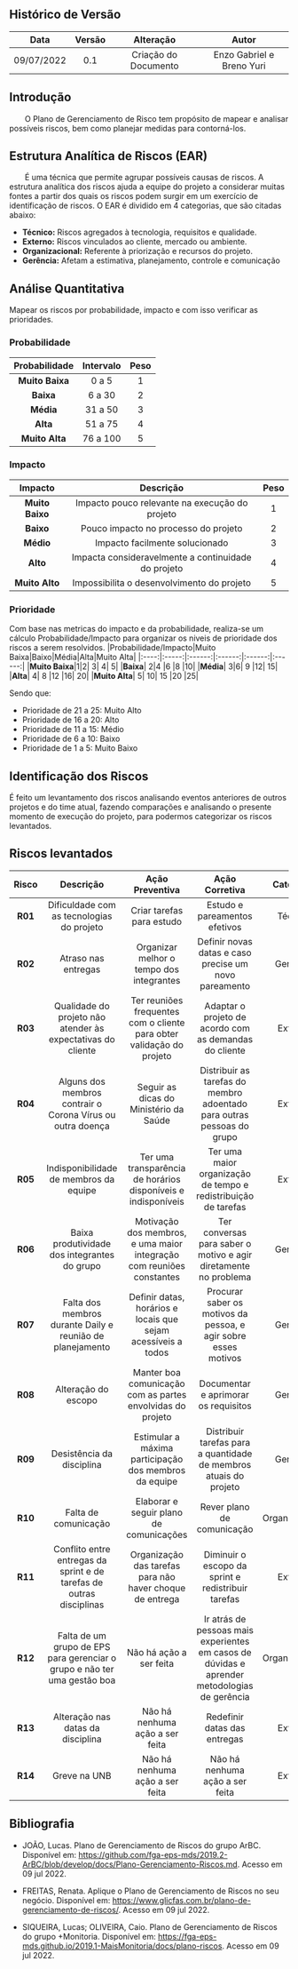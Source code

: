 ## Histórico de Versão

|    Data    | Versão |                             Alteração                             |                    Autor                    |
|:----------:|:------:|:-----------------------------------------------------------------:|:-------------------------------------------:|
|09/07/2022|0.1|Criação do Documento|Enzo Gabriel e Breno Yuri|

## Introdução

&emsp;&emsp;O Plano de Gerenciamento de Risco tem propósito de mapear e analisar possíveis riscos, bem como planejar medidas para contorná-los.

## Estrutura Analítica de Riscos (EAR)

&emsp;&emsp;É uma técnica que permite agrupar possíveis causas de riscos. A estrutura analítica dos riscos ajuda a equipe do projeto a considerar muitas fontes a partir dos quais os riscos podem surgir em um exercício de identificação de riscos. O EAR é dividido em 4 categorias, que são citadas abaixo:

- **Técnico:** Riscos agregados à tecnologia, requisitos e qualidade.
- **Externo:** Riscos vinculados ao cliente, mercado ou ambiente.
- **Organizacional:** Referente à priorização e recursos do projeto.
- **Gerência:** Afetam a estimativa, planejamento, controle e comunicação

## Análise Quantitativa

Mapear os riscos por probabilidade, impacto e com isso verificar as prioridades.

### Probabilidade

|Probabilidade|Intervalo|Peso|
|:----:|:-----:|:------:|
|**Muito Baixa**|0 a 5|1|
|**Baixa**| 6 a 30|2|
|**Média**| 31 a 50|3|
|**Alta**| 51 a 75|4|
|**Muito Alta**| 76 a 100| 5|

### Impacto

|Impacto|Descrição|Peso|
|:----:|:-----:|:------:|
|**Muito Baixo**|Impacto pouco relevante na execução do projeto|1|
|**Baixo**| Pouco impacto no processo do projeto|2|
|**Médio**| Impacto facilmente solucionado|3|
|**Alto**| Impacta consideravelmente a continuidade do projeto|4|
|**Muito Alto**| Impossibilita o desenvolvimento do projeto|5|

### Prioridade

Com base nas metricas do impacto e da probabilidade, realiza-se um cálculo Probabilidade/Impacto para organizar os niveis de prioridade dos riscos a serem resolvidos.
|Probabilidade/Impacto|Muito Baixa|Baixo|Média|Alta|Muito Alta|
|:----:|:-----:|:------:|:------:|:------:|:------:|
|**Muito Baixa**|1|2|	3|	4|	5|
|**Baixa**| 2|4	|6	|8	|10|
|**Média**| 3|6|	9	|12|	15|
|**Alta**| 4| 8	|12	|16|	20|
|**Muito Alta**| 5| 	10|	15	|20	|25|

Sendo que:

- Prioridade de 21 a 25: Muito Alto
- Prioridade de 16 a 20: Alto
- Prioridade de 11 a 15: Médio
- Prioridade de 6 a 10: Baixo
- Prioridade de 1 a 5: Muito Baixo

## Identificação dos Riscos

É feito um levantamento dos riscos analisando eventos anteriores de outros projetos e do time atual, fazendo comparações e analisando o presente momento de execução do projeto, para podermos categorizar os riscos levantados.

## Riscos levantados

|Risco|Descrição|Ação Preventiva|Ação Corretiva|Categoria|Probabilidade|Impacto|Prioridade|
|:----:|:-----:|:-----:|:-----:|:-----:|:-----:|:-----:|:-----:|
|**R01**|Dificuldade com as tecnologias do projeto|Criar tarefas para estudo|Estudo e pareamentos efetivos|Técnico|3|5|22|
|**R02**|Atraso nas entregas|Organizar melhor o tempo dos integrantes|Definir novas datas e caso precise um novo pareamento|Gerência|4|4|13|
|**R03**|Qualidade do projeto não atender às expectativas do cliente|Ter reuniões frequentes com o cliente para obter validação do projeto|Adaptar o projeto de acordo com as demandas do cliente|Externo|3|5|23|
|**R04**|Alguns dos membros contrair o Corona Vírus ou outra doença|Seguir as dicas do Ministério da Saúde|Distribuir as tarefas do membro adoentado para outras pessoas do grupo|Externo|3|5|25|
|**R05**|Indisponibilidade de membros da equipe|Ter uma transparência de horários disponíveis e indisponíveis|Ter uma maior organização de tempo e redistribuição de tarefas|Externo|2|4|10|
|**R06**|Baixa produtividade dos integrantes do grupo|Motivação dos membros, e uma maior integração com reuniões constantes|Ter conversas para saber o motivo e agir diretamente no problema|Gerência|3|5|15|
|**R07**|Falta dos membros durante Daily e reunião de planejamento|Definir datas, horários e locais que sejam acessíveis a todos|Procurar saber os motivos da pessoa, e agir sobre esses motivos|Gerência|4|5|13|
|**R08**|Alteração do escopo|Manter boa comunicação com as partes envolvidas do projeto|Documentar e aprimorar os requisitos|Gerência|5|4|20|
|**R09**|Desistência da disciplina|Estimular a máxima participação dos membros da equipe|Distribuir tarefas para a quantidade de membros atuais do projeto|Gerência|2|5|15|
|**R10**|Falta de comunicação|Elaborar e seguir plano de comunicações|Rever plano de comunicação|Organizacional|4|3|13|
|**R11**|Conflito entre entregas da sprint e de tarefas de outras disciplinas|Organização das tarefas para não haver choque de entrega|Diminuir o escopo da sprint e redistribuir tarefas|Externo|5|4|12|
|**R12**|Falta de um grupo de EPS para gerenciar o grupo e não ter uma gestão boa|Não há ação a ser feita|Ir atrás de pessoas mais experientes em casos de dúvidas e aprender metodologias de gerência|Organizacional|3|4|20|
|**R13**|Alteração nas datas da disciplina|Não há nenhuma ação a ser feita|Redefinir datas das entregas|Externo|2|4|8|
|**R14**|Greve na UNB|Não há nenhuma ação a ser feita|Não há nenhuma ação a ser feita|Externo|2|5|1|

## Bibliografia

* JOÃO, Lucas. Plano de Gerenciamento de Riscos do grupo ArBC. Disponível em: https://github.com/fga-eps-mds/2019.2-ArBC/blob/develop/docs/Plano-Gerenciamento-Riscos.md. Acesso em 09 jul 2022.

* FREITAS, Renata. Aplique o Plano de Gerenciamento de Riscos no seu negócio. Disponível em: https://www.glicfas.com.br/plano-de-gerenciamento-de-riscos/. Acesso em 09 jul 2022.

* SIQUEIRA, Lucas; OLIVEIRA, Caio. Plano de Gerenciamento de Riscos do grupo +Monitoria. Disponível em: https://fga-eps-mds.github.io/2019.1-MaisMonitoria/docs/plano-riscos. Acesso em 09 jul 2022.